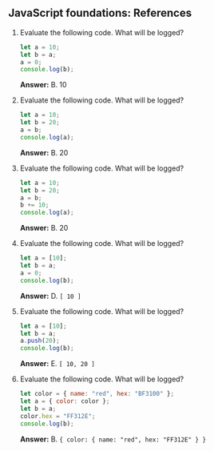 ## JavaScript foundations: References

1. Evaluate the following code. What will be logged?

    ```javascript
    let a = 10;
    let b = a;
    a = 0;
    console.log(b);
    ```

    **Answer:** B. 10

2. Evaluate the following code. What will be logged?

    ```javascript
    let a = 10;
    let b = 20;
    a = b;
    console.log(a);
    ```

    **Answer:** B. 20

3. Evaluate the following code. What will be logged?

    ```javascript
    let a = 10;
    let b = 20;
    a = b;
    b += 10;
    console.log(a);
    ```
    **Answer:** B. 20

4. Evaluate the following code. What will be logged?

    ```javascript
    let a = [10];
    let b = a;
    a = 0;
    console.log(b);
    ```
    **Answer:** D. `[ 10 ]`

5. Evaluate the following code. What will be logged?

    ```javascript
    let a = [10];
    let b = a;
    a.push(20);
    console.log(b);
    ```
    **Answer:** E. `[ 10, 20 ]`

6. Evaluate the following code. What will be logged?

    ```javascript
    let color = { name: "red", hex: "BF3100" };
    let a = { color: color };
    let b = a;
    color.hex = "FF312E";
    console.log(b);
    ```
    **Answer:** B. `{ color: { name: "red", hex: "FF312E" } }`
